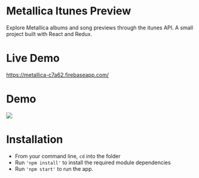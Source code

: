 # Metallica Itunes Preview

Explore Metallica albums and song previews through the itunes API. A small project built with React and Redux.

# Live Demo

https://metallica-c7a62.firebaseapp.com/

# Demo

![](met3.gif)

# Installation 

- From your command line, ```cd``` into the folder
- Run ```'npm install'``` to install the required module dependencies
- Run ```'npm start'``` to run the app.


